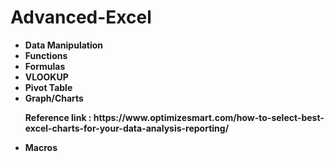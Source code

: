 # Advanced-Excel
<ul>
<li><b>Data Manipulation</b></li>
<li><b>Functions</b></li>
<li><b>Formulas</b></li>
<li><b>VLOOKUP</b></li>
  <li><b>Pivot Table</b></li>
  <li><b>Graph/Charts <p>Reference link : https://www.optimizesmart.com/how-to-select-best-excel-charts-for-your-data-analysis-reporting/</p></b></li>   
  <li><b>Macros</b></li>
</ul>
